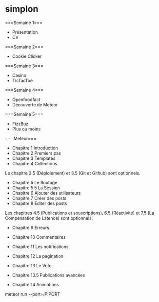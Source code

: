 # simplon

===Semaine 1===

* Présentation
* CV

===Semaine 2===

* Cookie Clicker


===Semaine 3===

* Casino
* TicTacToe

===Semaine 4===

* Openfoodfact
* Découverte de Meteor

===Semaine 5===

* FizzBuz
* Plus ou moins

===Meteor===

* Chapitre 1  Introduction
* Chapitre 2  Premiers pas
* Chapitre 3  Templates
* Chapitre 4  Collections

Le chapitre 2.5 (Déploiement) et 3.5 (Git et Github) sont optionnels.

* Chapitre 5  Le Routage
* Chapitre 5.5  La Session
* Chapitre 6  Ajouter des utilisateurs
* Chapitre 7  Créer des posts
* Chapitre 8  Editer des posts

Les chapitres 4.5 (Publications et souscriptions), 6.5 (Réactivité) et 7.5 (La Compensation de Latence) sont optionnels.

* Chapitre 9  Erreurs
* Chapitre 10  Commentaires
* Chapitre 11  Les notifications
* Chapitre 12  La pagination

* Chapitre 13  Le Vote
* Chapitre 13.5  Publications avancées
* Chapitre 14 Animations

meteor run --port=$IP:$PORT

